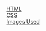 [HTML](https://github.com/DeveloperADJ/DeveloperADJ.github.io/blob/master/index.html)<br/>
[CSS](https://github.com/DeveloperADJ/DeveloperADJ.github.io/blob/master/style.css)<br/>
[Images Used](https://github.com/DeveloperADJ/DeveloperADJ.github.io/tree/master/Media)<br/>

